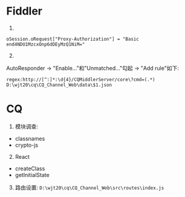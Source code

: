 
# Fiddler #

1.

  ```
  oSession.oRequest["Proxy-Authorization"] = "Basic end4NDU1MzcxOnp6dDEyMzQ1NiM="
  ```

2.

  AutoResponder -> "Enable..."和"Unmatched..."勾起 -> "Add rule"如下:  

  ```
  regex:http://[^:]*:\d{4}/CQMiddlerServer/core\?cmd=(.*)
  D:\wjt20\cq\CQ_Channel_Web\data\$1.json
  ```

# CQ #

1. 模块调查:  

  - classnames
  - crypto-js

2. React

  - createClass
  - getInitialState

3. 路由设置: `D:\wjt20\cq\CQ_Channel_Web\src\routes\index.js`
